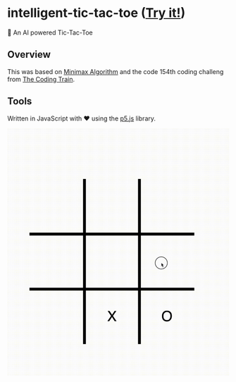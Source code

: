 # intelligent-tic-tac-toe ([Try it!](https://moisesadame.github.io/intelligent-tic-tac-toe/))
🧠 An AI powered Tic-Tac-Toe

## Overview
This was based on [Minimax Algorithm](https://en.wikipedia.org/wiki/Minimax) and the code 154th coding challeng from [The Coding Train](https://www.youtube.com/@TheCodingTrain).

## Tools
Written in JavaScript with ❤️ using the [p5.js](https://p5js.org/) library.
 

<center>

![Overview](movie.gif)

</center>
